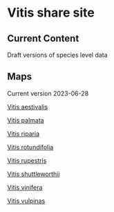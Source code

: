 # Vitis share site

## Current Content

Draft versions of species level data

## Maps
Current version 2023-06-28 

<a href="https://geospatialcentroid.github.io/vitis/Vitis aestivalis.html" target="_blank">Vitis aestivalis</a>

<a href="https://geospatialcentroid.github.io/vitis/Vitis palmata.html" target="_blank">Vitis palmata</a>

<a href="https://geospatialcentroid.github.io/vitis/Vitis riparia.html" target="_blank">Vitis riparia</a>

<a href="https://geospatialcentroid.github.io/vitis/Vitis rotundifolia.html" target="_blank">Vitis rotundifolia</a>

<a href="https://geospatialcentroid.github.io/vitis/Vitis rupestris.html" target="_blank">Vitis rupestris</a>

<a href="https://geospatialcentroid.github.io/vitis/Vitis shuttleworthii.html" target="_blank">Vitis shuttleworthii</a>

<a href="https://geospatialcentroid.github.io/vitis/Vitis vinifera.html" target="_blank">Vitis vinifera</a>

<a href="https://geospatialcentroid.github.io/vitis/Vitis vulpina.html" target="_blank">Vitis vulpinas</a>
